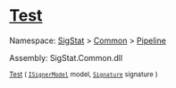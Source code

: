 # [Test](./IClassifier-100663477.md)

Namespace: [SigStat]() > [Common](./../../README.md) > [Pipeline](./../README.md)

Assembly: SigStat.Common.dll

<sub>[Test](./IClassifier-100663477.md) ( [`ISignerModel`](./../ISignerModel.md) model, [`Signature`](./../../Signature.md) signature )         <div style = "text-align: right" ></div></sub>
